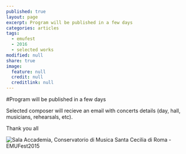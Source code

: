 ```yaml
---
published: true
layout: page
excerpt: Program will be published in a few days
categories: articles
tags:
  - emufest
  - 2016
  - selected works
modified: null
share: true
image:
  feature: null
  credit: null
  creditlink: null
---
```

#Program will be published in a few days

Selected composer will recieve an email with concerts details (day, hall, musicians, rehearsals, etc).

Thank you all

![Sala Accademia, Conservatorio di Musica Santa Cecilia di Roma - EMUFest2015]({{site.baseurl}}/images/imgEMUFest2016/imagepost/sala_EMUFest.jpg)

